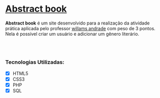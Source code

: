 # **[Abstract book](https://developer.mozilla.org/pt-BR/docs/Web/CSS/border-radius)**

**Abstract book** é um site desenvolvido para a realização da atividade prática aplicada pelo professor [willams andrade](https://github.com/willamsandrade) com peso de 3 pontos. Nela é possível criar um usuário e adicionar um gênero literário.

<br>

#
### **Tecnologias Utilizadas:** 
- [x] HTML5
- [x] CSS3
- [x] PHP 
- [x] SQL 